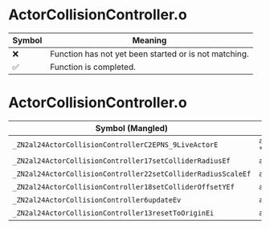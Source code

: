 # ActorCollisionController.o
| Symbol | Meaning 
| ------------- | ------------- 
| :x: | Function has not yet been started or is not matching. 
| :white_check_mark: | Function is completed. 


# ActorCollisionController.o
| Symbol (Mangled) | Symbol (Demangled) | Decompiled? |
| ------------- |  ------------- | ------------- |
| `_ZN2al24ActorCollisionControllerC2EPNS_9LiveActorE` | `al::ActorCollisionController::ActorCollisionController(al::LiveActor *)` | :x: |
| `_ZN2al24ActorCollisionController17setColliderRadiusEf` | `al::ActorCollisionController::setColliderRadius(float)` | :x: |
| `_ZN2al24ActorCollisionController22setColliderRadiusScaleEf` | `al::ActorCollisionController::setColliderRadiusScale(float)` | :x: |
| `_ZN2al24ActorCollisionController18setColliderOffsetYEf` | `al::ActorCollisionController::setColliderOffsetY(float)` | :x: |
| `_ZN2al24ActorCollisionController6updateEv` | `al::ActorCollisionController::update(void)` | :x: |
| `_ZN2al24ActorCollisionController13resetToOriginEi` | `al::ActorCollisionController::resetToOrigin(int)` | :x: |
